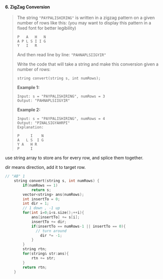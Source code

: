 #### 6. ZigZag Conversion

> The string `"PAYPALISHIRING"` is written in a zigzag pattern on a given number of rows like this: (you may want to display this pattern in a fixed font for better legibility)
>
> ```
> P   A   H   N
> A P L S I I G
> Y   I   R
> ```
>
> And then read line by line: `"PAHNAPLSIIGYIR"`
>
> Write the code that will take a string and make this conversion given a number of rows:
>
> ```
> string convert(string s, int numRows);
> ```
>
> **Example 1:**
>
> ```
> Input: s = "PAYPALISHIRING", numRows = 3
> Output: "PAHNAPLSIIGYIR"
> ```
>
> **Example 2:**
>
> ```
> Input: s = "PAYPALISHIRING", numRows = 4
> Output: "PINALSIGYAHRPI"
> Explanation:
> 
> P     I    N
> A   L S  I G
> Y A   H R
> P     I
> ```

use string array to store ans for every row, and splice them together.

dir means direction, add it to target row.

```c++
// "AB" 1 
    string convert(string s, int numRows) {
        if(numRows == 1)
            return s;
        vector<string> ans(numRows);
        int insertTo = 0;
        int dir = 1;
        // 1 down , -1 up
        for(int i=0;i<s.size();++i){
            ans[insertTo] += s[i];
            insertTo += dir;
            if(insertTo == numRows-1 || insertTo == 0){
              // turn around
                dir *= -1;
            }
        }
        string rtn;
        for(string& str:ans){
            rtn += str;
        }
        return rtn;
    }
```

